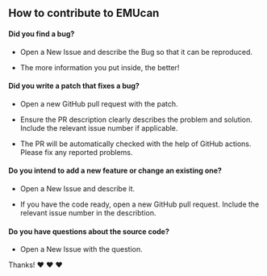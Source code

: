 ## How to contribute to EMUcan

#### **Did you find a bug?**

* Open a New Issue and describe the Bug so that it can be reproduced. 

* The more information you put inside, the better! 

#### **Did you write a patch that fixes a bug?**

* Open a new GitHub pull request with the patch.

* Ensure the PR description clearly describes the problem and solution. Include the relevant issue number if applicable.

* The PR will be automatically checked with the help of GitHub actions. Please fix any reported problems.

#### **Do you intend to add a new feature or change an existing one?**

* Open a New Issue and describe it. 

* If you have the code ready, open a new GitHub pull request. Include the relevant issue number in the describtion.

#### **Do you have questions about the source code?**

* Open a New Issue with the question.


Thanks! :heart: :heart: :heart:
